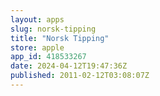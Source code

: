 ```yaml
---
layout: apps
slug: norsk-tipping
title: "Norsk Tipping"
store: apple
app_id: 418533267
date: 2024-04-12T19:47:36Z
published: 2011-02-12T03:08:07Z
---
```

